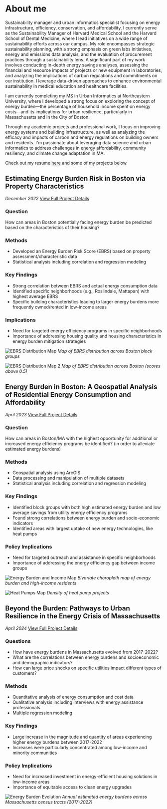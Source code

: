 # About me
Sustainability manager and urban informatics specialist focusing on energy infrastructure, efficiency, conservation, and affordability. I currently serve as the Sustainability Manager of Harvard Medical School and the Harvard School of Dental Medicine, where I lead initiatives on a wide range of sustainability efforts across our campus. My role encompasses strategic sustainability planning, with a strong emphasis on green labs initiatives, energy and emissions data analysis, and the evaluation of procurement practices through a sustainability lens.
A significant part of my work involves conducting in-depth energy savings analyses, assessing the financial and resource impacts of projects or new equipment in laboratories, and analyzing the implications of carbon regulations and commitments on our institution. I leverage data-driven approaches to enhance environmental sustainability in medical education and healthcare facilities.

I am currently completing my MS in Urban Informatics at Northeastern University, where I developed a strong focus on exploring the concept of energy burden—the percentage of household income spent on energy costs—and its implications for urban resilience, particularly in Massachusetts and in the City of Boston.

Through my academic projects and professional work, I focus on improving energy systems and building infrastructure, as well as analyzing the efficacy and impacts of carbon and energy regulations on building owners and residents. I'm passionate about leveraging data science and urban informatics to address challenges in energy affordability, community resiliency, and climate change adaptation in MA. 

Check out my resume [here](https://github.com/user-attachments/files/17281382/Baker.Resume.pdf) and some of my projects below. 

## Estimating Energy Burden Risk in Boston via Property Characteristics
*December 2022*
[View Full Project Details](project1.md)
### Question
How can areas in Boston potentially facing energy burden be predicted based on the characteristics of their housing?

### Methods
- Developed an Energy Burden Risk Score (EBRS) based on property assessment/characteristic data
- Statistical analysis including correlation and regression modeling

### Key Findings
- Strong correlation between EBRS and actual energy consumption data
- Identified specific neighborhoods (e.g., Roslindale, Mattapan) with highest average EBRS 
- Specific building characteristics leading to larger energy burdens more frequently owned/rented in low-income areas


### Implications
- Need for targeted energy efficiency programs in specific neighborhoods
- Importance of addressing housing quality and housing characteristics in energy burden mitigation strategies 

![EBRS Distribution Map](/assets/img/ebrs_distribution_map_bg.png)
*Map of EBRS distribution across Boston block groups*

![EBRS Distribution Map 2](/assets/img/ebrs_distribution_map_5.png)
*Map of EBRS distribution across Boston (scores above 0.5)*



## Energy Burden in Boston: A Geospatial Analysis of Residential Energy Consumption and Affordability
*April 2023*
[View Full Project Details](project2.md)
### Question
How can areas in Boston/MA with the highest opportunity for additional or increased energy efficiency programs be identified? (in order to alleviate estimated energy burdens)

### Methods
- Geospatial analysis using ArcGIS
- Data processing and manipulation of multiple datasets
- Statistical analysis including correlation and regression modeling

### Key Findings
- Identified block groups with both high estimated energy burden and low average savings from utility energy efficiency programs
- Found strong correlations between energy burden and socio-economic indicators 
- Identified areas with largest uptake of new energy technologies, like heat pumps

### Policy Implications
- Need for targeted outreach and assistance in specific neighborhoods
- Importance of addressing the energy efficiency gap between income groups

![Energy Burden and Income Map](/assets/img/energy_burden_income_map.png)
*Bivariate choropleth map of energy burden and high-income residents*

![Heat Pumps Map](/assets/img/heat_pumps.jpg)
*Density of heat pump projects*



## Beyond the Burden: Pathways to Urban Resilience in the Energy Crisis of Massachusetts
*April 2024*
[View Full Project Details](project3.md)
### Questions
- How have energy burdens in Massachusetts evolved from 2017-2022?
- What are the correlations between energy burdens and socioeconomic and demographic indicators?
- How can large price shocks on specific utilities impact different types of customers?

### Methods
- Quantitative analysis of energy consumption and cost data
- Qualitative analysis including interviews with energy assistance professionals
- Multiple regression modeling

### Key Findings
- Large increase in the magnitude and quantity of areas experiencing higher energy burdens between 2017-2022
- Increases were particularly concentrated among low-income and minority communities 

### Policy Implications
- Need for increased investment in energy-efficient housing solutions in low-income areas
- Importance of equitable access to clean energy upgrades

![Energy Burden Evolution](/assets/img/burden_change.gif)
*Annual estimated energy burdens across Massachusetts census tracts (2017-2022)*



